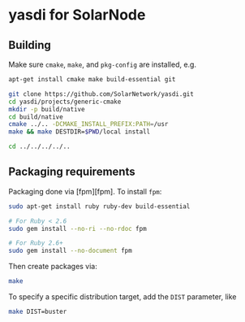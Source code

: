 # yasdi for SolarNode

## Building

Make sure `cmake`, `make`, and `pkg-config` are installed, e.g.

```sh
apt-get install cmake make build-essential git
```

```sh
git clone https://github.com/SolarNetwork/yasdi.git
cd yasdi/projects/generic-cmake
mkdir -p build/native
cd build/native
cmake ../.. -DCMAKE_INSTALL_PREFIX:PATH=/usr
make && make DESTDIR=$PWD/local install

cd ../../../../..
```

## Packaging requirements

Packaging done via [fpm][fpm]. To install `fpm`:

```sh
sudo apt-get install ruby ruby-dev build-essential

# For Ruby < 2.6
sudo gem install --no-ri --no-rdoc fpm

# For Ruby 2.6+
sudo gem install --no-document fpm
```

Then create packages via:

```sh
make
```

To specify a specific distribution target, add the `DIST` parameter, like

```sh
make DIST=buster
```
